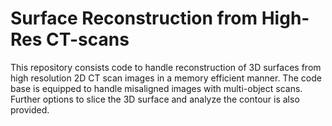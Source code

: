 # Surface Reconstruction from High-Res CT-scans
This repository consists code to handle reconstruction of 3D surfaces from high resolution 2D CT scan images in a memory efficient manner. The code base is equipped to handle misaligned images with multi-object scans. Further options to slice the 3D surface and analyze the contour is also provided.
